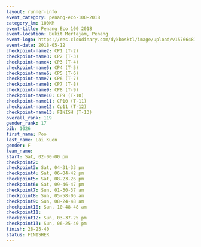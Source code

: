 ```yaml
--- 
layout: runner-info 
event_category: penang-eco-100-2018 
category_km: 100KM 
event-title: Penang Eco 100 2018 
event-location: Bukit Mertajam, Penang 
event-logo: https://res.cloudinary.com/dykbosktl/image/upload/v1576648106/Logo/Logo_lovxhg.jpg 
event-date: 2018-05-12 
checkpoint-name2: CP1 (T-2) 
checkpoint-name3: CP2 (T-3) 
checkpoint-name4: CP3 (T-4) 
checkpoint-name5: CP4 (T-5) 
checkpoint-name6: CP5 (T-6) 
checkpoint-name7: CP6 (T-7) 
checkpoint-name8: CP7 (T-8) 
checkpoint-name9: CP8 (T-9) 
checkpoint-name10: CP9 (T-10) 
checkpoint-name11: CP10 (T-11) 
checkpoint-name12: Cp11 (T-12) 
checkpoint-name13: FINISH (T-13) 
overall_rank: 119
gender_rank: 17
bib: 1026
first_name: Poo
last_name: Lai Kuen
gender: F
team_name: 
start: Sat, 02-00-00 pm
checkpoint2: 
checkpoint3: Sat, 04-31-33 pm
checkpoint4: Sat, 06-04-42 pm
checkpoint5: Sat, 08-23-26 pm
checkpoint6: Sat, 09-46-47 pm
checkpoint7: Sun, 01-30-37 am
checkpoint8: Sun, 05-58-06 am
checkpoint9: Sun, 08-24-48 am
checkpoint10: Sun, 10-48-48 am
checkpoint11: 
checkpoint12: Sun, 03-37-25 pm
checkpoint13: Sun, 06-25-40 pm
finish: 28-25-40
status: FINISHER
--- 
```

